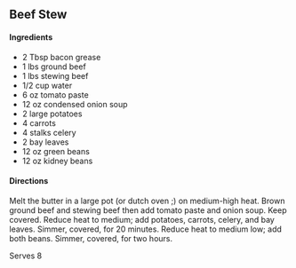 ## Beef Stew

#### Ingredients

* 2 Tbsp bacon grease
* 1 lbs ground beef
* 1 lbs stewing beef
* 1/2 cup water
* 6 oz tomato paste
* 12 oz condensed onion soup
* 2 large potatoes
* 4 carrots
* 4 stalks celery
* 2 bay leaves
* 12 oz green beans
* 12 oz kidney beans

#### Directions

Melt the butter in a large pot (or dutch oven ;) on medium-high heat.
Brown ground beef and stewing beef then add tomato paste and onion soup.
Keep covered. Reduce heat to medium; add potatoes, carrots, celery, and bay leaves.
Simmer, covered, for 20 minutes.  Reduce heat to medium low; add both beans.
Simmer, covered,  for two hours.

Serves 8


